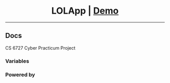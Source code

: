 <h1 align=center>LOLApp | <a href="https://github.com/VedikaBang/LoLApp/"
">Demo</a></h1>

---

## Docs
CS 6727 Cyber Practicum Project
### Variables


### Powered by

